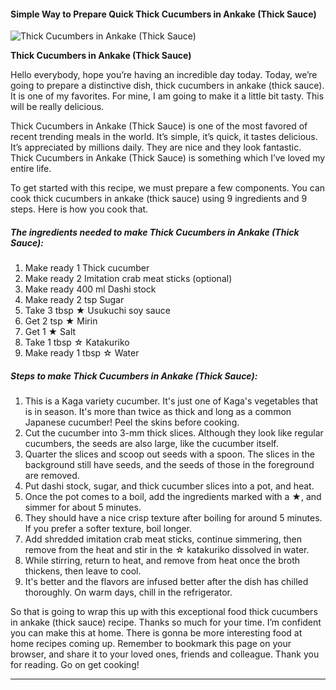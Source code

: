             

#### Simple Way to Prepare Quick Thick Cucumbers in Ankake (Thick Sauce)

![Thick Cucumbers in Ankake (Thick Sauce)](https://img-global.cpcdn.com/recipes/5547114806378496/751x532cq70/thick-cucumbers-in-ankake-thick-sauce-recipe-main-photo.jpg)

**Thick Cucumbers in Ankake (Thick Sauce)**

Hello everybody, hope you’re having an incredible day today. Today, we’re going to prepare a distinctive dish, thick cucumbers in ankake (thick sauce). It is one of my favorites. For mine, I am going to make it a little bit tasty. This will be really delicious.

Thick Cucumbers in Ankake (Thick Sauce) is one of the most favored of recent trending meals in the world. It’s simple, it’s quick, it tastes delicious. It’s appreciated by millions daily. They are nice and they look fantastic. Thick Cucumbers in Ankake (Thick Sauce) is something which I’ve loved my entire life.

To get started with this recipe, we must prepare a few components. You can cook thick cucumbers in ankake (thick sauce) using 9 ingredients and 9 steps. Here is how you cook that.

##### The ingredients needed to make Thick Cucumbers in Ankake (Thick Sauce):

1.  Make ready 1 Thick cucumber
2.  Make ready 2 Imitation crab meat sticks (optional)
3.  Make ready 400 ml Dashi stock
4.  Make ready 2 tsp Sugar
5.  Take 3 tbsp ★ Usukuchi soy sauce
6.  Get 2 tsp ★ Mirin
7.  Get 1 ★ Salt
8.  Take 1 tbsp ☆ Katakuriko
9.  Make ready 1 tbsp ☆ Water

##### Steps to make Thick Cucumbers in Ankake (Thick Sauce):

1.  This is a Kaga variety cucumber. It's just one of Kaga's vegetables that is in season. It's more than twice as thick and long as a common Japanese cucumber! Peel the skins before cooking.
2.  Cut the cucumber into 3-mm thick slices. Although they look like regular cucumbers, the seeds are also large, like the cucumber itself.
3.  Quarter the slices and scoop out seeds with a spoon. The slices in the background still have seeds, and the seeds of those in the foreground are removed.
4.  Put dashi stock, sugar, and thick cucumber slices into a pot, and heat.
5.  Once the pot comes to a boil, add the ingredients marked with a ★, and simmer for about 5 minutes.
6.  They should have a nice crisp texture after boiling for around 5 minutes. If you prefer a softer texture, boil longer.
7.  Add shredded imitation crab meat sticks, continue simmering, then remove from the heat and stir in the ☆ katakuriko dissolved in water.
8.  While stirring, return to heat, and remove from heat once the broth thickens, then leave to cool.
9.  It's better and the flavors are infused better after the dish has chilled thoroughly. On warm days, chill in the refrigerator.

So that is going to wrap this up with this exceptional food thick cucumbers in ankake (thick sauce) recipe. Thanks so much for your time. I’m confident you can make this at home. There is gonna be more interesting food at home recipes coming up. Remember to bookmark this page on your browser, and share it to your loved ones, friends and colleague. Thank you for reading. Go on get cooking!

* * *